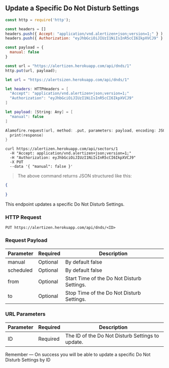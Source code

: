 ## Update a Specific Do Not Disturb Settings

```javascript
const http = require('http');

const headers = [] 
headers.push({ Accept: "application/vnd.alertizen+json;version=1;" } ); 
headers.push({ Authorization: "eyJhbGciOiJIUzI1NiIsInR5cCI6IkpXVCJ9" } ); 

const payload = {
  manual: false
}

const url = "https://alertizen.herokuapp.com/api/dnds/1"
http.put(url, payload);
```


```swift
let url = "https://alertsizen.herokuapp.com/api/dnds/1"

let headers: HTTPHeaders = [
  "Accept": "application/vnd.alertizen+json;version=1;"
  "Authorization": "eyJhbGciOiJIUzI1NiIsInR5cCI6IkpXVCJ9"
]

let payload: [String: Any] = [
  "manual": false
]

Alamofire.request(url, method: .put, parameters: payload, encoding: JSONEncoding.default, headers: headers).responseJSON { response in
  print(response)
}
```


```shell
curl https://alertizen.herokuapp.com/api/sectors/1
  -H "Accept: application/vnd.alertizen+json;version=1;"
  -H "Authorization: eyJhbGciOiJIUzI1NiIsInR5cCI6IkpXVCJ9"
  -X PUT
  --data '{ "manual": false }'
```


> The above command returns JSON structured like this:

```json
{
    
}
```

This endpoint updates a specific Do Not Disturb Settings.

### HTTP Request

`PUT https://alertizen.herokuapp.com/api/dnds/<ID>`

### Request Payload

Parameter | Required | Description
--------- | ------- | -----------
manual | Optional | By default false
scheduled | Optional | By default false
from | Optional | Start Time of the Do Not Disturb Settings.
to | Optional | Stop Time of the Do Not Disturb Settings.



### URL Parameters

Parameter | Required | Description
--------- | ------- | -----------
ID | Required | The ID of the Do Not Disturb Settings to update.




<aside class="success">
Remember — On success you will be able to update a specific Do Not Disturb Settings by ID
</aside>

